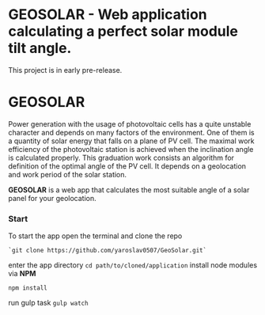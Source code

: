 # GEOSOLAR - Web application calculating a perfect solar module tilt angle.
This project is in early pre-release. 

GEOSOLAR
===================================================================
Power generation with the usage of photovoltaic cells has a quite unstable character and depends on many factors of the environment. One of them is a quantity of solar energy that falls on a plane of PV cell.
	The maximal work efficiency of the photovoltaic station is achieved when the inclination angle is calculated properly.
	This graduation work consists an algorithm for definition of the optimal angle of the PV cell. It depends on a geolocation and work period of the solar station.
	
<b>GEOSOLAR</b> is a web app that calculates the most suitable angle of a solar panel for your geolocation.


### Start

To start the app open the terminal and clone the repo 

	`git clone https://github.com/yaroslav0507/GeoSolar.git` 
	
enter the app directory `cd path/to/cloned/application` 
install node modules via <b>NPM</b>

  `npm install`
  
run gulp task `gulp watch`





